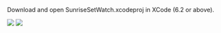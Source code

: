 Download and open SunriseSetWatch.xcodeproj in XCode (6.2 or above).

![](https://github.com/rhydiant/sunriseset-example-objective-c/blob/master/sunriseScreenshot.png) ![](https://github.com/rhydiant/sunriseset-example-objective-c/blob/master/sunsetScreenshot.png)



